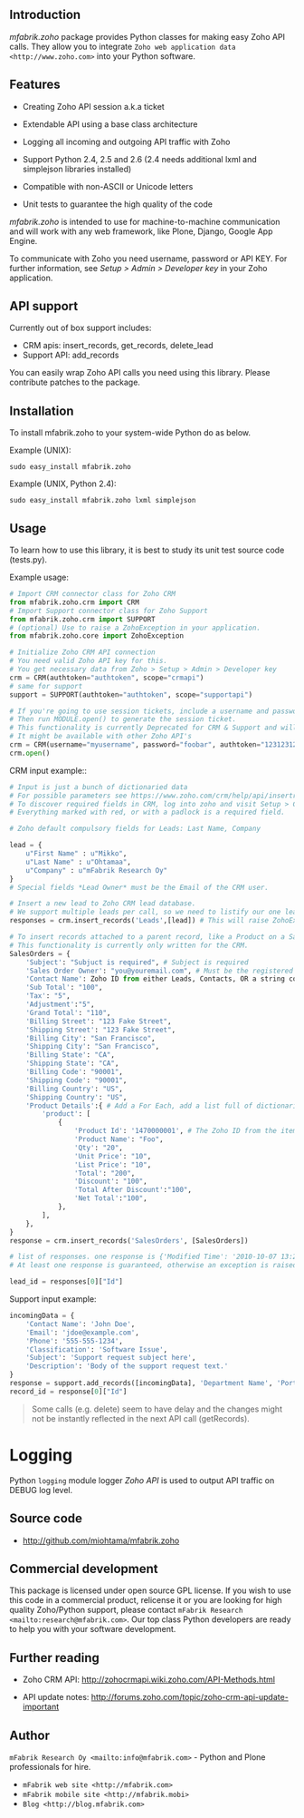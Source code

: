 Introduction
------------

*mfabrik.zoho* package provides Python classes for making easy Zoho API calls.
They allow you to integrate `Zoho web application data <http://www.zoho.com>`
into your Python software.

Features
--------

* Creating Zoho API session a.k.a ticket

* Extendable API using a base class architecture

* Logging all incoming and outgoing API traffic with Zoho

* Support Python 2.4, 2.5 and 2.6 (2.4 needs additional lxml and simplejson libraries installed)

* Compatible with non-ASCII or Unicode letters

* Unit tests to guarantee the high quality of the code

*mfabrik.zoho* is intended to use for machine-to-machine communication and
will work with any web framework, like Plone, Django, Google App Engine.

To communicate with Zoho you need username, password or API KEY.
For further information, see *Setup > Admin > Developer key* in
your Zoho application.

API support
-----------

Currently out of box support includes:

* CRM apis: insert_records, get_records, delete_lead
* Support API: add_records

You can easily wrap Zoho API calls you need using this library.
Please contribute patches to the package.

Installation
------------

To install mfabrik.zoho to your system-wide Python
do as below.

Example (UNIX):

    sudo easy_install mfabrik.zoho

Example (UNIX, Python 2.4):

    sudo easy_install mfabrik.zoho lxml simplejson

Usage
-----

To learn how to use this library, it is best to study its unit test source code (tests.py).

Example usage:

```python
# Import CRM connector class for Zoho CRM
from mfabrik.zoho.crm import CRM
# Import Support connector class for Zoho Support
from mfabrik.zoho.crm import SUPPORT
# (optional) Use to raise a ZohoException in your application.
from mfabrik.zoho.core import ZohoException

# Initialize Zoho CRM API connection
# You need valid Zoho API key for this.
# You get necessary data from Zoho > Setup > Admin > Developer key
crm = CRM(authtoken="authtoken", scope="crmapi")
# same for support
support = SUPPORT(authtoken="authtoken", scope="supportapi")

# If you're going to use session tickets, include a username and password
# Then run MODULE.open() to generate the session ticket.
# This functionality is currently Deprecated for CRM & Support and will cause a 4500 error
# It might be available with other Zoho API's
crm = CRM(username="myusername", password="foobar", authtoken="12312312312312312323", scope="crmapi")
crm.open()
```

CRM input example::

```python
# Input is just a bunch of dictionaried data
# For possible parameters see https://www.zoho.com/crm/help/api/insertrecords.html
# To discover required fields in CRM, log into zoho and visit Setup > Customization > Layouts
# Everything marked with red, or with a padlock is a required field.

# Zoho default compulsory fields for Leads: Last Name, Company

lead = {
    u"First Name" : u"Mikko",
    u"Last Name" : u"Ohtamaa",
    u"Company" : u"mFabrik Research Oy"
}
# Special fields *Lead Owner* must be the Email of the CRM user.

# Insert a new lead to Zoho CRM lead database.
# We support multiple leads per call, so we need to listify our one lead first.
responses = crm.insert_records('Leads',[lead]) # This will raise ZohoException if lead data is invalid

# To insert records attached to a parent record, like a Product on a SalesOrder
# This functionality is currently only written for the CRM.
SalesOrders = {
    'Subject': "Subjuct is required", # Subject is required
    'Sales Order Owner': "you@youremail.com", # Must be the registered Email for the CRM user
    'Contact Name': Zoho ID from either Leads, Contacts, OR a string containing the Full Contact Name.
    'Sub Total': "100",
    'Tax': "5",
    'Adjustment':"5",
    'Grand Total': "110",
    'Billing Street': "123 Fake Street",
    'Shipping Street': "123 Fake Street",
    'Billing City': "San Francisco",
    'Shipping City': "San Francisco",
    'Billing State': "CA",
    'Shipping State': "CA",
    'Billing Code': "90001",
    'Shipping Code': "90001",
    'Billing Country': "US",
    'Shipping Country': "US",
    'Product Details':{ # Add a For Each, add a list full of dictionaries contaning at least a Product Id
        'product': [
            {
                'Product Id': '1470000001', # The Zoho ID from the item in the "Products" module
                'Product Name': "Foo",
                'Qty': "20",
                'Unit Price': "10",
                'List Price': "10",
                'Total': "200",
                'Discount': "100",
                'Total After Discount':"100",
                'Net Total':"100",
            },
        ],
    },
}
response = crm.insert_records('SalesOrders', [SalesOrders])

# list of responses. one response is {'Modified Time': '2010-10-07 13:24:49', 'Created By': 'Developer', 'Modified By': 'Developer', 'Id': '177376000000253053', 'Created Time': '2010-10-07 13:24:49'}
# At least one response is guaranteed, otherwise an exception is raised

lead_id = responses[0]["Id"]
```

Support input example:
```python
incomingData = {
    'Contact Name': 'John Doe',
    'Email': 'jdoe@example.com',
    'Phone': '555-555-1234',
    'Classification': 'Software Issue',
    'Subject': 'Support request subject here',
    'Description': 'Body of the support request text.'
}
response = support.add_records([incomingData], 'Department Name', 'Portal Name')
record_id = response[0]["Id"]
```

> Some calls (e.g. delete) seem to have delay and the changes might not be instantly
> reflected in the next API call (getRecords).


Logging
=======

Python `logging` module logger *Zoho API* is used to output API traffic
on DEBUG log level.

Source code
-----------

* http://github.com/miohtama/mfabrik.zoho

Commercial development
-----------------------

This package is licensed under open source GPL license.
If you wish to use this code in a commercial product,
relicense it or you are
looking for high quality Zoho/Python support, please contact
`mFabrik Research <mailto:research@mfabrik.com>`.
Our top class Python developers are ready to help you with your software development.

Further reading
---------------

* Zoho CRM API: http://zohocrmapi.wiki.zoho.com/API-Methods.html

* API update notes: http://forums.zoho.com/topic/zoho-crm-api-update-important

Author
------

`mFabrik Research Oy <mailto:info@mfabrik.com>` - Python and Plone professionals for hire.

* `mFabrik web site <http://mfabrik.com>`
* `mFabrik mobile site <http://mfabrik.mobi>`
* `Blog <http://blog.mfabrik.com>`
